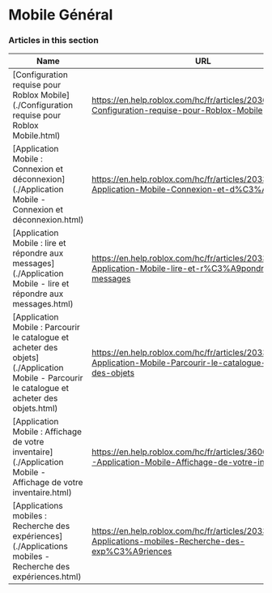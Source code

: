 # Mobile Général  
### Articles in this section
Name|URL
-|-
[Configuration requise pour Roblox Mobile](./Configuration requise pour Roblox Mobile.html) |https://en.help.roblox.com/hc/fr/articles/203625474-Configuration-requise-pour-Roblox-Mobile
[Application Mobile : Connexion et déconnexion](./Application Mobile - Connexion et déconnexion.html) |https://en.help.roblox.com/hc/fr/articles/203313450-Application-Mobile-Connexion-et-d%C3%A9connexion
[Application Mobile : lire et répondre aux messages](./Application Mobile - lire et répondre aux messages.html) |https://en.help.roblox.com/hc/fr/articles/203313550-Application-Mobile-lire-et-r%C3%A9pondre-aux-messages
[Application Mobile : Parcourir le catalogue et acheter des objets](./Application Mobile - Parcourir le catalogue et acheter des objets.html) |https://en.help.roblox.com/hc/fr/articles/203313500-Application-Mobile-Parcourir-le-catalogue-et-acheter-des-objets
[Application Mobile : Affichage de votre inventaire](./Application Mobile - Affichage de votre inventaire.html) |https://en.help.roblox.com/hc/fr/articles/360000344426-Application-Mobile-Affichage-de-votre-inventaire
[Applications mobiles : Recherche des expériences](./Applications mobiles - Recherche des expériences.html) |https://en.help.roblox.com/hc/fr/articles/203313460-Applications-mobiles-Recherche-des-exp%C3%A9riences